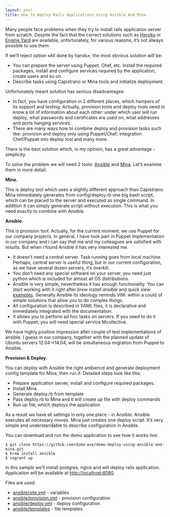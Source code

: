 ```yaml
---
layout: post
title: How To Deploy Rails Applications Using Ansible And Mina
---
```


Many people face problems when they try to install rails application server
from scratch. Despite the fact that the correct solutions such as
[Heroku][heroku] or [Engine Yard][engine yard] are available, unfortunately,
for various reasons, it’s not always possible to use them.

If we’ll reject option «All done by hands», the most obvious solution will be:

* You can prepare the server using Puppet, Chef, etc. Install the required
  packages, install and configure services required by the application, create
  users and so on.
* Describe tasks using Capistrano or Mina tools and initialize deployment.

Unfortunately meant solution has serious disadvantages:

* In fact, you have configuration in 2 different places, which hampers of its
  support and testing; Actually, provision tools and deploy tools need to know
  a lot of information about each other: under which user will run deploy, what
  passwords and certificates are used on, what addresses and ports hanging
  services.
* There are many ways how to combine deploy and provision tasks such like:
  provision and deploy only using Puppet/Chef; integration Chef/Puppet into
  deploy tool and many more.

There is the best solution which, in my opinion, has a great advantage -
simplicity.

To solve the problem we will need 2 tools: [Ansible][ansible] and [Mina][mina].
Let’s examine them in more detail.

__Mina.__

This is deploy tool which uses a slightly different approach than Capistrano:
Mina immediately generates from config/deploy.rb one big bash script, which can
be placed to the server and executed as single command. In addition it can
simply generate script without execution. This is what you need exactly to
combine with Ansible.

__Ansible.__

This is provision tool. Actually, for the current moment, we use Puppet for our
company projects.  In general, I have took part in Puppet implementation in our
company and i can say that me and my colleagues are satisfied with results. But
when i found Ansible it has very interested me.

* It doesn’t need a central server. Task running goes from local machine.
  Perhaps, central server is useful thing, but in our current configuration, as
  we have several dozen servers, it’s overkill.
* You don’t need any special software on your server, you need just python
  which is included for almost all OS distributions.
* Ansible is very simple, nevertheless it has enough functionality. You can
  start working with it right after _brew install ansible_ and quick view
  [examples][ansible examples]. Generally Ansible its ideology reminds VIM:
  within  a could of simple solutions that allow you to do complex things.
* All configuration is described in YAML files, it is declarative and
  immediately integrated with the documentation.
* It allows you to perform ad hoc tasks on servers. If you need to do it with
  Puppet, you will need special service Mcollective.

We have highly positive impression after couple of test implementations of
ansible. I guess in our company, together with the planned update of Ubuntu
servers 12.04->14.04, will be simultaneous migration from Puppet to Ansible.

__Provision & Deploy.__

You can deploy with Ansible the right ambience and generate deployment config
template for Mina, then run it. Detailed steps look like this:

* Prepare application server, install and configure required packages.
* Install Mina
* Generate deploy.rb from template
* Pass deploy.rb to Mina and it will create _up_ file with deploy commands
* Run _up_ file, which deploys the application

As a result we have all settings in only one place - in Ansible. Ansible
executes all necessary moves. Mina just creates one deploy script. It’s very
simple and understandable to describe configuration in Ansible.

You can download and run the demo application to see how it works live:

    $ git clone https://github.com/dima-exe/demo-deploy-using-ansible-and-mina.git
    $ brew install ansible
    $ vagrant up

In this sample we’ll install postgres, nginx and will deploy rails application.
Application will be available at [http://localhost:8080](http://localhost:8080)

Files are used:

* [ansible/site.yml][site.yml] - variables
* [ansible/provision.yml][provision.yml] - provision configuration
* [ansible/deploy.yml][deploy.yml] - deploy configuration
* [ansible/templates][templates] - file templates


[ansible]: http://www.ansible.com/home
[mina]: http://nadarei.co/mina/
[heroku]: https://www.heroku.com/
[engine yard]: https://www.engineyard.com/
[ansible examples]: https://github.com/ansible/ansible-examples
[mcollective]: http://puppetlabs.com/mcollective
[demo]: https://github.com/dima-exe/demo-deploy-using-ansible-and-mina
[ci installer]: https://github.com/vexor/vx-install
[site.yml]: https://github.com/dima-exe/demo-deploy-using-ansible-and-mina/blob/master/ansible/site.yml
[provision.yml]: https://github.com/dima-exe/demo-deploy-using-ansible-and-mina/blob/master/ansible/provision.yml
[deploy.yml]: https://github.com/dima-exe/demo-deploy-using-ansible-and-mina/blob/master/ansible/deploy.yml
[templates]: https://github.com/dima-exe/demo-deploy-using-ansible-and-mina/tree/master/ansible/templates
